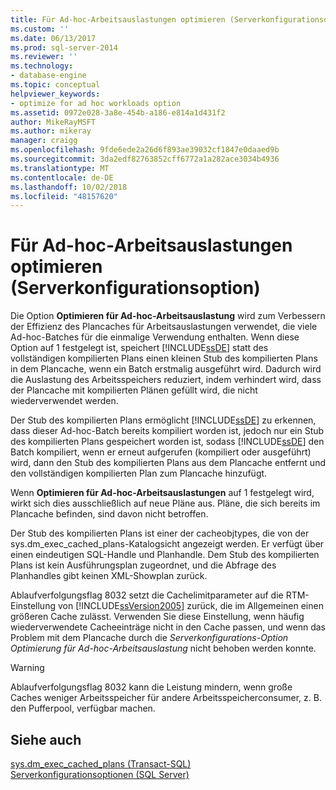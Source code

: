 ```yaml
---
title: Für Ad-hoc-Arbeitsauslastungen optimieren (Serverkonfigurationsoption) | Microsoft-Dokumentation
ms.custom: ''
ms.date: 06/13/2017
ms.prod: sql-server-2014
ms.reviewer: ''
ms.technology:
- database-engine
ms.topic: conceptual
helpviewer_keywords:
- optimize for ad hoc workloads option
ms.assetid: 0972e028-3a8e-454b-a186-e814a1d431f2
author: MikeRayMSFT
ms.author: mikeray
manager: craigg
ms.openlocfilehash: 9fde6ede2a26d6f893ae39032cf1847e0daaed9b
ms.sourcegitcommit: 3da2edf82763852cff6772a1a282ace3034b4936
ms.translationtype: MT
ms.contentlocale: de-DE
ms.lasthandoff: 10/02/2018
ms.locfileid: "48157620"
---
```

# <a name="optimize-for-ad-hoc-workloads-server-configuration-option"></a>Für Ad-hoc-Arbeitsauslastungen optimieren (Serverkonfigurationsoption)
  Die Option **Optimieren für Ad-hoc-Arbeitsauslastung** wird zum Verbessern der Effizienz des Plancaches für Arbeitsauslastungen verwendet, die viele Ad-hoc-Batches für die einmalige Verwendung enthalten. Wenn diese Option auf 1 festgelegt ist, speichert [!INCLUDE[ssDE](../../includes/ssde-md.md)] statt des vollständigen kompilierten Plans einen kleinen Stub des kompilierten Plans in dem Plancache, wenn ein Batch erstmalig ausgeführt wird. Dadurch wird die Auslastung des Arbeitsspeichers reduziert, indem verhindert wird, dass der Plancache mit kompilierten Plänen gefüllt wird, die nicht wiederverwendet werden.  
  
 Der Stub des kompilierten Plans ermöglicht [!INCLUDE[ssDE](../../includes/ssde-md.md)] zu erkennen, dass dieser Ad-hoc-Batch bereits kompiliert worden ist, jedoch nur ein Stub des kompilierten Plans gespeichert worden ist, sodass [!INCLUDE[ssDE](../../includes/ssde-md.md)] den Batch kompiliert, wenn er erneut aufgerufen (kompiliert oder ausgeführt) wird, dann den Stub des kompilierten Plans aus dem Plancache entfernt und den vollständigen kompilierten Plan zum Plancache hinzufügt.  
  
 Wenn **Optimieren für Ad-hoc-Arbeitsauslastungen** auf 1 festgelegt wird, wirkt sich dies ausschließlich auf neue Pläne aus. Pläne, die sich bereits im Plancache befinden, sind davon nicht betroffen.  
  
 Der Stub des kompilierten Plans ist einer der cacheobjtypes, die von der sys.dm_exec_cached_plans-Katalogsicht angezeigt werden. Er verfügt über einen eindeutigen SQL-Handle und Planhandle. Dem Stub des kompilierten Plans ist kein Ausführungsplan zugeordnet, und die Abfrage des Planhandles gibt keinen XML-Showplan zurück.  
  
 Ablaufverfolgungsflag 8032 setzt die Cachelimitparameter auf die RTM-Einstellung von [!INCLUDE[ssVersion2005](../../includes/ssversion2005-md.md)] zurück, die im Allgemeinen einen größeren Cache zulässt. Verwenden Sie diese Einstellung, wenn häufig wiederverwendete Cacheeinträge nicht in den Cache passen, und wenn das Problem mit dem Plancache durch die *Serverkonfigurations-Option Optimierung für Ad-hoc-Arbeitsauslastung* nicht behoben werden konnte.  
  
> [!WARNING]  
>  Ablaufverfolgungsflag 8032 kann die Leistung mindern, wenn große Caches weniger Arbeitsspeicher für andere Arbeitsspeicherconsumer, z. B. den Pufferpool, verfügbar machen.  
  
## <a name="see-also"></a>Siehe auch  
 [sys.dm_exec_cached_plans &#40;Transact-SQL&#41;](/sql/relational-databases/system-dynamic-management-views/sys-dm-exec-cached-plans-transact-sql)   
 [Serverkonfigurationsoptionen &#40;SQL Server&#41;](server-configuration-options-sql-server.md)  
  
  

